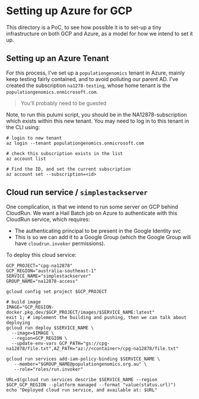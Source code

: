 # Setting up Azure for GCP

This directory is a PoC, to see how possible it is to set-up a tiny
infrastructure on both GCP and Azure, as a model for how we intend to
set it up.

## Setting up an Azure Tenant

For this process, I've set up a `populationgenomics` tenant in Azure,
mainly keep testing fairly contained, and to avoid polluting our parent AD.
I've created the subscription `na1278-testing`, whose home tenant is the
`populationgenomics.onmicrosoft.com`.

> You'll probably need to be guested 

Note, to run this pulumi script, you should be in the NA12878-subscription which 
exists within this new tenant. You may need to log in to this tenant in the CLI using:

```shell
# login to new tenant
az login --tenant populationgenomics.onmicrosoft.com

# check this subscription exists in the list
az account list

# Find the ID, and set the current subscription
az account set --subscription=<id>
```

## Cloud run service / `simplestackserver`

One complication, is that we intend to run some server on GCP behind CloudRun.
We want a Hail Batch job on Azure to authenticate with this CloudRun service,
which requires:

- The authenticating principal to be present in the Google Identity svc
- This is so we can add it to a Google Group (which the Google Group will have
   `cloudrun.invoker` permissions).

To deploy this cloud service:

```shell
GCP_PROJECT="cpg-na12878"
GCP_REGION="australia-southeast-1"
SERVICE_NAME="simplestackserver"
GROUP_NAME="na12878-access"

gcloud config set project $GCP_PROJECT

# build image
IMAGE="GCP_REGION-docker.pkg.dev/$GCP_PROJECT/images/$SERVICE_NAME:latest"
exit 1; # implement the building and pushing, then we can talk about deploying
gcloud run deploy $SERVICE_NAME \
  --image=$IMAGE \
  --region=GCP_REGION \
  --update-env-vars GCP_PATH="gs://cpg-na12878/file.txt",AZ_PATH="az://<container>/cpg-na12878/file.txt"

gcloud run services add-iam-policy-binding $SERVICE_NAME \
   --member="$GROUP_NAME@populationgenomics.org.au" \
   --role="roles/run.invoker"
   
URL=$(gcloud run services describe $SERVICE_NAME --region $GCP_GCP_REGION --platform managed --format "value(status.url)")
echo "Deployed cloud run service, and available at: $URL"
```
